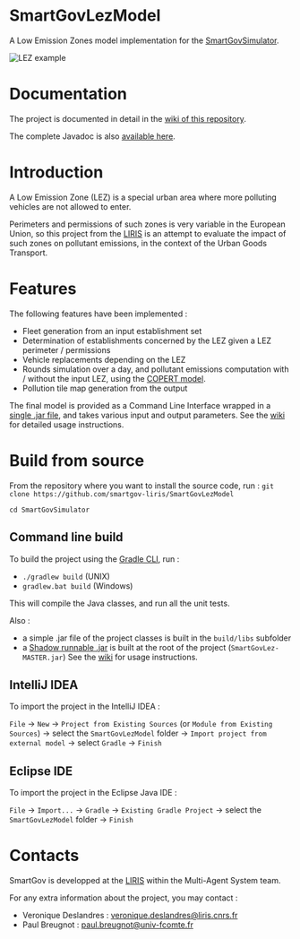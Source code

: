 # SmartGovLezModel

A Low Emission Zones model implementation for the
[SmartGovSimulator](https://github.com/smartgov-liris/SmartGovSimulator).

![LEZ example](lez.png)

# Documentation
The project is documented in detail in the [wiki of this repository](https://github.com/smartgov-liris/SmartGovLezModel/wiki).

The complete Javadoc is also [available here](https://smartgov-liris.github.io/SmartGovLezModelUFD/).

# Introduction

A Low Emission Zone (LEZ) is a special urban area where more polluting vehicles are
not allowed to enter.

Perimeters and permissions of such zones is very variable in the European
Union, so this project from the [LIRIS](https://liris.cnrs.fr/en) is an attempt
to evaluate the impact of such zones on pollutant emissions, in the context of
the Urban Goods Transport.

# Features

The following features have been implemented :
- Fleet generation from an input establishment set
- Determination of establishments concerned by the LEZ given 
  a LEZ perimeter / permissions
- Vehicle replacements depending on the LEZ 
- Rounds simulation over a day, and pollutant emissions computation with /
	without the input LEZ, using the [COPERT
	model](https://www.emisia.com/utilities/copert/).
- Pollution tile map generation from the output

The final model is provided as a Command Line Interface wrapped in a [single
.jar
file](https://github.com/smartgov-liris/SmartGovLezModel/blob/master/SmartGovLez-MASTER.jar),
and takes various input and output parameters. See the
[wiki](https://github.com/smartgov-liris/SmartGovLezModel/wiki) for detailed
usage instructions.

# Build from source

From the repository where you want to install the source code, run :
`git clone https://github.com/smartgov-liris/SmartGovLezModel`

`cd SmartGovSimulator`

## Command line build

To build the project using the [Gradle CLI](https://docs.gradle.org/current/userguide/command_line_interface.html), run :

- `./gradlew build` (UNIX)
- `gradlew.bat build` (Windows)

This will compile the Java classes, and run all the unit tests.

Also :
- a simple .jar file of the project classes is built in the `build/libs` subfolder
- a [Shadow runnable
	.jar](https://imperceptiblethoughts.com/shadow/introduction/) is built at
	the root of the project (`SmartGovLez-MASTER.jar`)
See the
[wiki](https://github.com/smartgov-liris/SmartGovLezModel/wiki) for
usage instructions.

## IntelliJ IDEA

To import the project in the IntelliJ IDEA :

`File` -> `New` -> `Project from Existing Sources` (or `Module from Existing Sources`) -> select the `SmartGovLezModel` folder -> `Import project from external model` -> select `Gradle` -> `Finish`

## Eclipse IDE

To import the project in the Eclipse Java IDE :

`File` -> `Import...` -> `Gradle` -> `Existing Gradle Project` ->  select the `SmartGovLezModel` folder -> `Finish`<Paste> 


# Contacts

SmartGov is developped at the [LIRIS](https://liris.cnrs.fr/en) within the Multi-Agent System team.

For any extra information about the project, you may contact :
- Veronique Deslandres : veronique.deslandres@liris.cnrs.fr
- Paul Breugnot : paul.breugnot@univ-fcomte.fr
